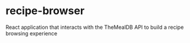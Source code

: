 # recipe-browser
React application that interacts with the TheMealDB API to build a  recipe browsing experience

